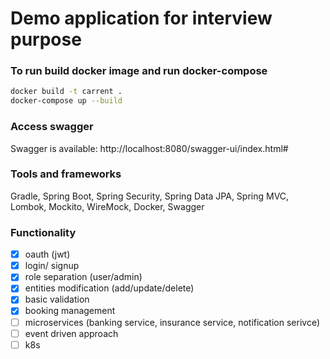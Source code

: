# Demo application for interview purpose

### To run build docker image and run docker-compose

```bash
docker build -t carrent .
docker-compose up --build
```

### Access swagger
Swagger is available: http://localhost:8080/swagger-ui/index.html#


### Tools and frameworks
Gradle, Spring Boot, Spring Security, Spring Data JPA, Spring MVC, Lombok, Mockito, WireMock, Docker,
Swagger

### Functionality
- [x] oauth (jwt)
- [x] login/ signup
- [x] role separation (user/admin)
- [x] entities modification (add/update/delete)
- [x] basic validation
- [x] booking management
- [ ] microservices (banking service, insurance service, notification serivce)
- [ ] event driven approach
- [ ] k8s
